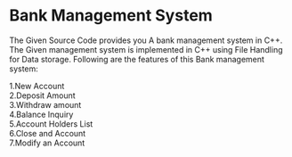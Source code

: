 # Bank Management System 

The Given Source Code provides you A bank management system in C++. The Given management system is implemented in C++ using File Handling for Data storage. Following are the features of this Bank management system:

1.New Account\
2.Deposit Amount\
3.Withdraw amount\
4.Balance Inquiry\
5.Account Holders List\
6.Close and Account\
7.Modify an Account

